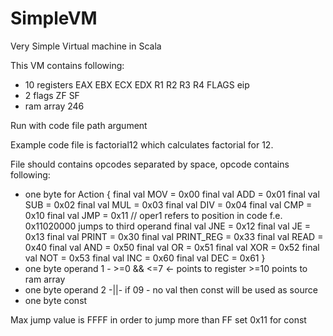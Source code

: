 # SimpleVM
Very Simple Virtual machine in Scala

This VM contains following:
- 10 registers EAX EBX ECX EDX R1 R2 R3 R4 FLAGS eip
- 2 flags ZF SF
- ram array 246

Run with code file path argument

Example code file is factorial12 which calculates factorial for 12.

File should contains opcodes separated by space, opcode contains following:
- one byte for  Action {
      final val MOV = 0x00
      final val ADD = 0x01
      final val SUB = 0x02
      final val MUL = 0x03
      final val DIV = 0x04
      final val CMP = 0x10
      final val JMP = 0x11 // oper1 refers to position in code f.e. 0x11020000 jumps to third operand 
      final val JNE = 0x12
      final val JE  = 0x13
      final val PRINT = 0x30
      final val PRINT_REG = 0x33
      final val READ = 0x40
      final val AND = 0x50
      final val OR = 0x51
      final val XOR = 0x52
      final val NOT = 0x53
      final val INC = 0x60
      final val DEC = 0x61
    }
- one byte operand 1 - >=0 && <=7 <- points to register >=10 points to ram array
- one byte operand 2 -||- if 09 - no val then const will be used as source
- one byte const 

Max jump value is FFFF in order to jump more than FF set 0x11 for const

